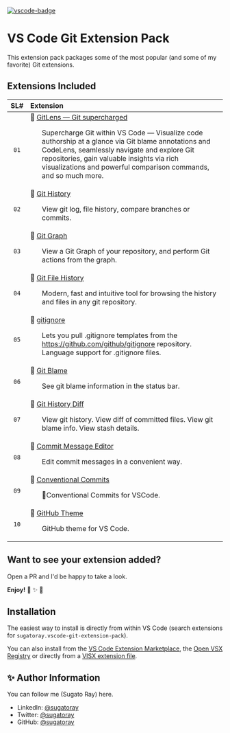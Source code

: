 <!-- markdownlint-disable MD041 -->
[![vscode-badge][#vsce-svg-url]][#vsce-marketplace-url]

[#vsce-svg-url]: https://vsmarketplacebadge.apphb.com/version/sugatoray.vscode-git-extension-pack.svg
[#vsce-marketplace-url]: https://marketplace.visualstudio.com/items?itemName=sugatoray.vscode-git-extension-pack
<!-- markdownlint-enable MD041 -->

# VS Code Git Extension Pack

This extension pack packages some of the most popular (and some of my favorite) Git extensions.

## Extensions Included

| SL# | Extension |
|:---:|:---|
| `01` | 🎁 [GitLens — Git supercharged](https://marketplace.visualstudio.com/items?itemName=eamodio.gitlens) <br/> <p><ul> Supercharge Git within VS Code — Visualize code authorship at a glance via Git blame annotations and CodeLens, seamlessly navigate and explore Git repositories, gain valuable insights via rich visualizations and powerful comparison commands, and so much more. </ul></p> |
| `02` | 🎁 [Git History](https://marketplace.visualstudio.com/items?itemName=donjayamanne.githistory) <br/> <p><ul> View git log, file history, compare branches or commits. </ul></p> |
| `03` | 🎁 [Git Graph](https://marketplace.visualstudio.com/items?itemName=mhutchie.git-graph) <br/> <p><ul> View a Git Graph of your repository, and perform Git actions from the graph. </ul></p> |
| `04` | 🎁 [Git File History](https://marketplace.visualstudio.com/items?itemName=pomber.git-file-history) <br/> <p><ul> Modern, fast and intuitive tool for browsing the history and files in any git repository. </ul></p> |
| `05` | 🎁 [gitignore](https://marketplace.visualstudio.com/items?itemName=codezombiech.gitignore) <br/> <p><ul> Lets you pull .gitignore templates from the https://github.com/github/gitignore repository. Language support for .gitignore files. </ul></p> |
| `06` | 🎁 [Git Blame](https://marketplace.visualstudio.com/items?itemName=waderyan.gitblame) <br/> <p><ul> See git blame information in the status bar. </ul></p> |
| `07` | 🎁 [Git History Diff](https://marketplace.visualstudio.com/items?itemName=huizhou.githd) <br/> <p><ul> View git history. View diff of committed files. View git blame info. View stash details. </ul></p> |
| `08` | 🎁 [Commit Message Editor](https://marketplace.visualstudio.com/items?itemName=adam-bender.commit-message-editor) <br/> <p><ul> Edit commit messages in a convenient way. </ul></p> |
| `09` | 🎁 [Conventional Commits](https://marketplace.visualstudio.com/items?itemName=vivaxy.vscode-conventional-commits) <br/> <p><ul> 💬Conventional Commits for VSCode. </ul></p> |
| `10` | 🎁 [GitHub Theme](https://marketplace.visualstudio.com/items?itemName=GitHub.github-vscode-theme) <br/> <p><ul> GitHub theme for VS Code. </ul></p> |

## Want to see your extension added?

Open a PR and I'd be happy to take a look.

__Enjoy!__ 🎁 ✨ 🎉

## Installation

The easiest way to install is directly from within VS Code (search extensions for `sugatoray.vscode-git-extension-pack`).

You can also install from the [VS Code Extension Marketplace][#vsce-marketplace-url], the [Open VSX Registry][#ovsx-registry] or directly from a [VISX extension file][#vsix-install].

[#ovsx-registry]: https://open-vsx.org/extension/sugatoray/vscode-git-extension-pack
[#vsix-install]: https://marketplace.visualstudio.com/items?itemName=sugatoray.vscode-git-extension-pack#visx-install

<!---

## List of Emojis Used

- 🎁 : `:gift:`
- ✨ : `:sparkles:`
- 🎉 : `:tada:`

--->

## ✨ Author Information

You can follow me (Sugato Ray) here.

* LinkedIn: [@sugatoray](https://www.linkedin.com/in/sugatoray/)
* Twitter: [@sugatoray](https://twitter.com/sugatoray)
* GitHub: [@sugatoray](https://github.com/sugatoray)
